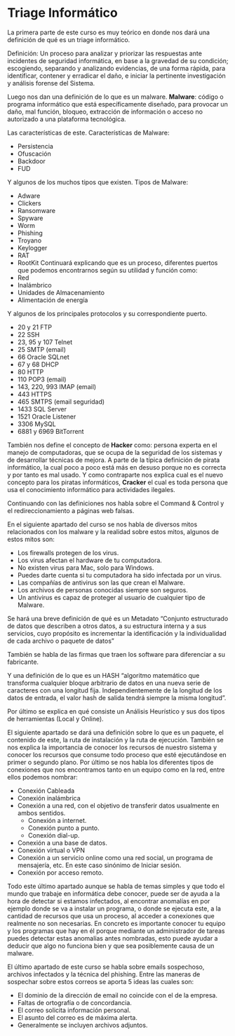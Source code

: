 # Triage Informático

La primera parte de este curso es muy teórico en donde nos dará una definición de qué es un triage informático.

Definición: Un proceso para analizar y priorizar las respuestas ante incidentes de seguridad informática, en base a la gravedad de su condición; escogiendo, separando y analizando evidencias, de una forma rápida, para identificar, contener y erradicar el daño, e iniciar la pertinente investigación y análisis forense del Sistema.

Luego nos dan una definición de lo que es un malware.
__Malware__: código o programa informático que está específicamente diseñado, para provocar un daño, mal función, bloqueo, extracción de información o acceso no autorizado a una plataforma tecnológica.

Las características de este.
Características de Malware:
- Persistencia
- Ofuscación
- Backdoor
- FUD

Y algunos de los muchos tipos que existen.
Tipos de Malware:
- Adware
- Clickers
- Ransomware
- Spyware
- Worm
- Phishing
- Troyano
- Keylogger
- RAT
- RootKit
Continuará explicando que es un proceso, diferentes puertos que podemos encontrarnos según su utilidad y función como:
- Red
- Inalámbrico
- Unidades de Almacenamiento
- Alimentación de energía

Y algunos de los principales protocolos y su correspondiente puerto.
- 20 y 21 FTP
- 22 SSH
- 23, 95 y 107 Telnet
- 25 SMTP (email)
- 66 Oracle SQLnet
- 67 y 68 DHCP
- 80 HTTP
- 110 POP3 (email)
- 143, 220, 993 IMAP (email)
- 443 HTTPS
- 465 SMTPS (email seguridad)
- 1433 SQL Server
- 1521 Oracle Listener
- 3306 MySQL
- 6881 y 6969 BitTorrent

También nos define el concepto de __Hacker__ como: persona experta en el manejo de computadoras, que se ocupa de la seguridad de los sistemas y de desarrollar técnicas de mejora. A parte de la típica definición de pirata informático, la cual poco a poco está más en desuso porque no es correcta y por tanto es mal usado.
Y como contraparte nos explica cual es el nuevo concepto para los piratas informáticos, __Cracker__ el cual es toda persona   que usa el conocimiento informático para actividades ilegales.

Continuando con las definiciones nos habla sobre el Command & Control y el redireccionamiento  a páginas web falsas.

En el siguiente apartado del curso se nos habla de diversos mitos relacionados con los malware y la realidad sobre estos mitos, algunos de estos mitos son: 
- Los firewalls protegen de los virus. 
- Los virus afectan el hardware de tu computadora.
- No existen virus para Mac, solo para Windows.
- Puedes darte cuenta si tu computadora ha sido infectada por un virus.
- Las compañías de antivirus son las que crean el Malware.
- Los archivos de personas conocidas siempre son seguros.
- Un antivirus es capaz de proteger al usuario de cualquier tipo de Malware.

Se hará una breve definición de qué es un Metadato  “Conjunto estructurado de datos que describen a otros datos, a su estructura interna y a sus servicios, cuyo propósito es incrementar la identificación y la individualidad de cada archivo o paquete de datos”

También se habla de las firmas que traen los software para diferenciar a su fabricante.

Y una definición de lo que es un HASH “algoritmo matemático que transforma cualquier bloque arbitrario de datos en una nueva serie de caracteres con una longitud fija. Independientemente de la longitud de los datos de entrada, el valor hash de salida tendrá siempre la misma longitud”.

Por último se explica en qué consiste un Análisis Heurístico y sus dos tipos de herramientas (Local y Online).

El siguiente apartado se dará una definición sobre lo que es un paquete, el contenido de este, la ruta de instalación y la ruta de ejecución.
También se nos explica la importancia de conocer los recursos de nuestro sistema y conocer los recursos que consume todo proceso que esté ejecutándose en primer o segundo plano.
Por último se nos habla los diferentes tipos de conexiones que nos encontramos tanto en un equipo como en la red, entre ellos podemos nombrar:
- Conexión Cableada
- Conexión inalámbrica
- Conexión a una red, con el objetivo de transferir datos usualmente en ambos sentidos.
	- Conexión a internet.
	- Conexión punto a punto.
	- Conexión dial-up.
- Conexión a una base de datos.
- Conexión virtual o VPN
- Conexión a un servicio online como una red social, un programa de mensajería, etc. En este caso sinónimo de Iniciar sesión.
- Conexión por acceso remoto.

Todo este último apartado aunque se habla de temas simples y que todo el mundo que trabaje en informática debe conocer, puede ser de ayuda a la hora de detectar si estamos infectados, al encontrar anomalías en por ejemplo donde se va a instalar un programa, o donde se ejecuta este, a la cantidad de recursos que usa un proceso, al acceder a conexiones que realmente no son necesarias.
En concreto es importante conocer tu equipo y los programas que hay en él porque mediante un administrador de tareas puedes detectar estas anomalías antes nombradas, esto puede ayudar a deducir que algo no funciona bien y que sea posiblemente causa de un malware.  

El último apartado de este curso se habla sobre emails sospechoso, archivos infectados y la técnica del phishing. Entre las maneras de sospechar sobre estos correos se aporta 5 ideas las cuales son:
- El dominio de la dirección de email no coincide con el de la empresa.
- Faltas de ortografía o de concordancia.
- El correo solicita información personal.
- El asunto del correo es de máxima alerta.
- Generalmente se incluyen archivos adjuntos.



